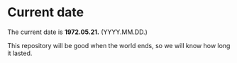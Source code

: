 # Current date

The current date is **1972.05.21.** (YYYY.MM.DD.)

This repository will be good when the world ends, so we will know how long it lasted.